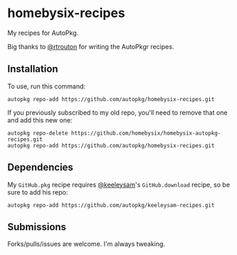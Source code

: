 homebysix-recipes
=========================

My recipes for AutoPkg.

Big thanks to [@rtrouton](https://github.com/rtrouton) for writing the AutoPkgr recipes.


## Installation

To use, run this command:
```
autopkg repo-add https://github.com/autopkg/homebysix-recipes.git
```

If you previously subscribed to my old repo, you'll need to remove that one and add this new one:
```
autopkg repo-delete https://github.com/homebysix/homebysix-autopkg-recipes.git
autopkg repo-add https://github.com/autopkg/homebysix-recipes.git
```


## Dependencies

My `GitHub.pkg` recipe requires [@keeleysam](https://github.com/keeleysam)'s `GitHub.download` recipe, so be sure to add his repo:
```
autopkg repo-add https://github.com/autopkg/keeleysam-recipes.git
```


## Submissions

Forks/pulls/issues are welcome. I'm always tweaking.